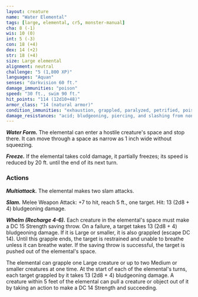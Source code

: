 ```yaml
---
layout: creature
name: "Water Elemental"
tags: [large, elemental, cr5, monster-manual]
cha: 8 (-1)
wis: 10 (0)
int: 5 (-3)
con: 18 (+4)
dex: 14 (+2)
str: 18 (+4)
size: Large elemental
alignment: neutral
challenge: "5 (1,800 XP)"
languages: "Aquan"
senses: "darkvision 60 ft."
damage_immunities: "poison"
speed: "30 ft., swim 90 ft."
hit_points: "114 (12d10+48)"
armor_class: "14 (natural armor)"
condition_immunities: "exhaustion, grappled, paralyzed, petrified, poisoned, prone, restrained, unconscious"
damage_resistances: "acid; bludgeoning, piercing, and slashing from nonmagical weapons"
---
```


***Water Form.*** The elemental can enter a hostile creature's space and stop there. It can move through a space as narrow as 1 inch wide without squeezing.

***Freeze.*** If the elemental takes cold damage, it partially freezes; its speed is reduced by 20 ft. until the end of its next turn.

### Actions

***Multiattack.*** The elemental makes two slam attacks.

***Slam.*** Melee Weapon Attack: +7 to hit, reach 5 ft., one target. Hit: 13 (2d8 + 4) bludgeoning damage.

***Whelm (Recharge 4-6).*** Each creature in the elemental's space must make a DC 15 Strength saving throw. On a failure, a target takes 13 (2d8 + 4) bludgeoning damage. If it is Large or smaller, it is also grappled (escape DC 14). Until this grapple ends, the target is restrained and unable to breathe unless it can breathe water. If the saving throw is successful, the target is pushed out of the elemental's space.

The elemental can grapple one Large creature or up to two Medium or smaller creatures at one time. At the start of each of the elemental's turns, each target grappled by it takes 13 (2d8 + 4) bludgeoning damage. A creature within 5 feet of the elemental can pull a creature or object out of it by taking an action to make a DC 14 Strength and succeeding.